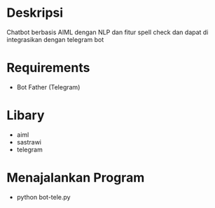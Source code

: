 # Deskripsi
Chatbot berbasis AIML dengan NLP dan fitur spell check dan dapat di integrasikan dengan telegram bot

# Requirements
- Bot Father (Telegram)

# Libary
- aiml
- sastrawi
- telegram

# Menajalankan Program
- python bot-tele.py
